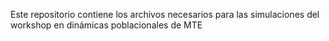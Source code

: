 Este repositorio contiene los archivos necesarios para las simulaciones del workshop en dinámicas poblacionales de MTE
